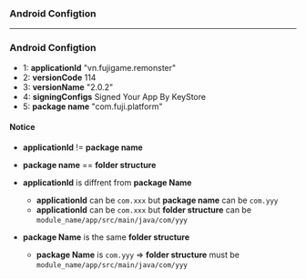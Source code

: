### Android Configtion
----------------------------------

### Android Configtion

* 1: **applicationId** "vn.fujigame.remonster"
* 2: **versionCode** 114
* 3: **versionName** "2.0.2"
* 4: **signingConfigs** Signed Your App By KeyStore
* 5: **package name** "com.fuji.platform"

#### Notice
* **applicationId** != **package name**
* **package name** == **folder structure**
* **applicationId** is diffrent from **package Name**
  * **applicationId** can be `com.xxx` but **package name** can be `com.yyy`
  * **applicationId** can be `com.xxx` but **folder structure** can be `module_name/app/src/main/java/com/yyy` 

* **package Name** is the same **folder structure**
  * **package Name** is `com.yyy` => **folder structure** must be `module_name/app/src/main/java/com/yyy`

